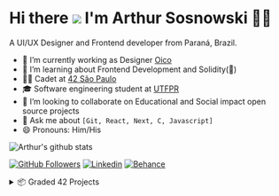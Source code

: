 <h1 align='left'>
  Hi there <img src="https://media.giphy.com/media/hvRJCLFzcasrR4ia7z/giphy.gif" width="35px"> I'm Arthur Sosnowski 👨‍💻
</h1>

<p align='left'>
  A UI/UX Designer and Frontend developer from Paraná, Brazil.
</p>

- 🔭 I’m currently working as Designer [Oico](https://www.oico.com.br/)
- 🌱 I’m learning about Frontend Development and Solidity(🤔)
- 👨‍🚀 Cadet at [42 São Paulo](https://www.42sp.org.br/)
- 🎓 Software engineering student at [UTFPR](https://coens.dv.utfpr.edu.br/site/)
- 👯 I’m looking to collaborate on Educational and Social impact open source projects
- 💬 Ask me about `[Git, React, Next, C, Javascript]` 
- 😄 Pronouns: Him/His
<!--
- 🤔 I’m looking for help with ...
- 📫 How to reach me: ...
- 😄 Pronouns: ...
- ⚡ Fun fact: I have a tattoo written `git commit -m "first tattoo"` -->

![Arthur's github stats](https://github-readme-stats.vercel.app/api?username=Kastango&show_icons=true&theme=github_dark&count_private=true)

[![GitHub Followers](https://img.shields.io/github/followers/Kastango?style=for-the-badge&labelColor=0D0D0D&logo=Github&Color=white)](https://github.com/Kastango)
[![Linkedin](https://img.shields.io/badge/-LinkedIn-060606?style=for-the-badge&labelColor=0D0D0D&logo=Linkedin&Color=white)](https://www.linkedin.com/in/arthur-sosnowski/)
[![Behance](https://img.shields.io/badge/-Behance-blue?style=for-the-badge&logo=behance&logoColor=white)](https://www.behance.net/ArthurSosnowski)

<details>
  <summary>📦 Graded 42 Projects</summary>
  
  

| Name                 | A short summary                              | Badge   |
| -------------------- | -------------------------------------------- | ------- |
| [libft](https://github.com/Kastango/libft) | Libft is an individual project at 42 that requires us to re-create some C standard library functions including some additional ones that can be used later to build a library of useful functions for the rest of the course.  | <img src="./icons/libfte.png" width="100"> |
| [get_next_line](https://github.com/Kastango/get_next_line) | Get Next Line is an individual project at 42 that requires us to create a function similar to fgets from C. With a filedescriptor from a file this function allows that file to be read line by line.| <img src="./icons/get_next_linen.png" width="100"> 
  
<!-- | Content Cell         | Content Cell                                | link | -->
  
</details>
